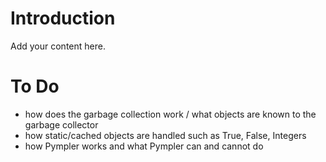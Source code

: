# Introduction #

Add your content here.


# To Do #
  * how does the garbage collection work / what objects are known to the garbage collector
  * how static/cached objects are handled such as True, False, Integers
  * how Pympler works and what Pympler can and cannot do